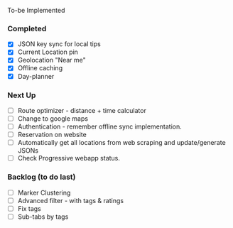 To-be Implemented

### Completed
- [x] JSON key sync for local tips
- [x] Current Location pin
- [x] Geolocation "Near me"
- [x] Offline caching
- [x] Day-planner

### Next Up
- [ ] Route optimizer - distance + time calculator
- [ ] Change to google maps
- [ ] Authentication - remember offline sync implementation.
- [ ] Reservation on website
- [ ] Automatically get all locations from web scraping and update/generate JSONs
- [ ] Check Progressive webapp status.

### Backlog (to do last)
- [ ] Marker Clustering
- [ ] Advanced filter - with tags & ratings
- [ ] Fix tags
- [ ] Sub-tabs by tags